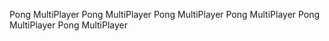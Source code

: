 Pong MultiPlayer
Pong MultiPlayer
Pong MultiPlayer
Pong MultiPlayer
Pong MultiPlayer
Pong MultiPlayer
